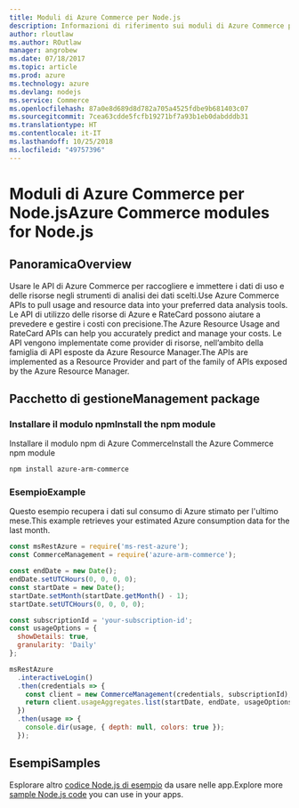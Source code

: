 ```yaml
---
title: Moduli di Azure Commerce per Node.js
description: Informazioni di riferimento sui moduli di Azure Commerce per Node.js
author: rloutlaw
ms.author: ROutlaw
manager: angrobew
ms.date: 07/18/2017
ms.topic: article
ms.prod: azure
ms.technology: azure
ms.devlang: nodejs
ms.service: Commerce
ms.openlocfilehash: 87a0e8d689d8d782a705a4525fdbe9b681403c07
ms.sourcegitcommit: 7cea63cdde5fcfb19271bf7a93b1eb0dabdddb31
ms.translationtype: HT
ms.contentlocale: it-IT
ms.lasthandoff: 10/25/2018
ms.locfileid: "49757396"
---
```

# <a name="azure-commerce-modules-for-nodejs"></a><span data-ttu-id="d1213-103">Moduli di Azure Commerce per Node.js</span><span class="sxs-lookup"><span data-stu-id="d1213-103">Azure Commerce modules for Node.js</span></span>

## <a name="overview"></a><span data-ttu-id="d1213-104">Panoramica</span><span class="sxs-lookup"><span data-stu-id="d1213-104">Overview</span></span>

<span data-ttu-id="d1213-105">Usare le API di Azure Commerce per raccogliere e immettere i dati di uso e delle risorse negli strumenti di analisi dei dati scelti.</span><span class="sxs-lookup"><span data-stu-id="d1213-105">Use Azure Commerce APIs to pull usage and resource data into your preferred data analysis tools.</span></span> <span data-ttu-id="d1213-106">Le API di utilizzo delle risorse di Azure e RateCard possono aiutare a prevedere e gestire i costi con precisione.</span><span class="sxs-lookup"><span data-stu-id="d1213-106">The Azure Resource Usage and RateCard APIs can help you accurately predict and manage your costs.</span></span> <span data-ttu-id="d1213-107">Le API vengono implementate come provider di risorse, nell’ambito della famiglia di API esposte da Azure Resource Manager.</span><span class="sxs-lookup"><span data-stu-id="d1213-107">The APIs are implemented as a Resource Provider and part of the family of APIs exposed by the Azure Resource Manager.</span></span>

## <a name="management-package"></a><span data-ttu-id="d1213-108">Pacchetto di gestione</span><span class="sxs-lookup"><span data-stu-id="d1213-108">Management package</span></span>

### <a name="install-the-npm-module"></a><span data-ttu-id="d1213-109">Installare il modulo npm</span><span class="sxs-lookup"><span data-stu-id="d1213-109">Install the npm module</span></span>

<span data-ttu-id="d1213-110">Installare il modulo npm di Azure Commerce</span><span class="sxs-lookup"><span data-stu-id="d1213-110">Install the Azure Commerce npm module</span></span>

```bash
npm install azure-arm-commerce
```

### <a name="example"></a><span data-ttu-id="d1213-111">Esempio</span><span class="sxs-lookup"><span data-stu-id="d1213-111">Example</span></span>

<span data-ttu-id="d1213-112">Questo esempio recupera i dati sul consumo di Azure stimato per l'ultimo mese.</span><span class="sxs-lookup"><span data-stu-id="d1213-112">This example retrieves your estimated Azure consumption data for the last month.</span></span>

```javascript
const msRestAzure = require('ms-rest-azure');
const CommerceManagement = require('azure-arm-commerce');

const endDate = new Date();
endDate.setUTCHours(0, 0, 0, 0);
const startDate = new Date();
startDate.setMonth(startDate.getMonth() - 1);
startDate.setUTCHours(0, 0, 0, 0);

const subscriptionId = 'your-subscription-id';
const usageOptions = {
  showDetails: true,
  granularity: 'Daily'
};

msRestAzure
  .interactiveLogin()
  .then(credentials => {
    const client = new CommerceManagement(credentials, subscriptionId);
    return client.usageAggregates.list(startDate, endDate, usageOptions);
  })
  .then(usage => {
    console.dir(usage, { depth: null, colors: true });
  });
```

## <a name="samples"></a><span data-ttu-id="d1213-113">Esempi</span><span class="sxs-lookup"><span data-stu-id="d1213-113">Samples</span></span>

<span data-ttu-id="d1213-114">Esplorare altro [codice Node.js di esempio](https://azure.microsoft.com/resources/samples/?platform=nodejs) da usare nelle app.</span><span class="sxs-lookup"><span data-stu-id="d1213-114">Explore more [sample Node.js code](https://azure.microsoft.com/resources/samples/?platform=nodejs) you can use in your apps.</span></span>

